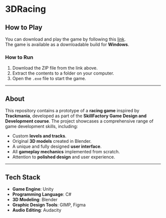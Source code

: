 # 3DRacing
## How to Play

You can download and play the game by following this [link](https://drive.google.com/file/d/1ygwT5FfT_JXwyOsRG92vIcbey2T6fiSF/view?usp=sharing).  
The game is available as a downloadable build for **Windows**.

### How to Run

1. Download the ZIP file from the link above.  
2. Extract the contents to a folder on your computer.  
3. Open the `.exe` file to start the game.  

---

## About

This repository contains a prototype of a **racing game** inspired by **Trackmania**, developed as part of the **SkillFactory Game Design and Development course**. The project showcases a comprehensive range of game development skills, including:

- Custom **levels and tracks**.  
- Original **3D models** created in Blender.  
- A unique and fully designed **user interface**.  
- All **gameplay mechanics** implemented from scratch.  
- Attention to **polished design** and user experience.  

---

## Tech Stack

- **Game Engine**: Unity  
- **Programming Language**: C#  
- **3D Modeling**: Blender  
- **Graphic Design Tools**: GIMP, Figma  
- **Audio Editing**: Audacity  

